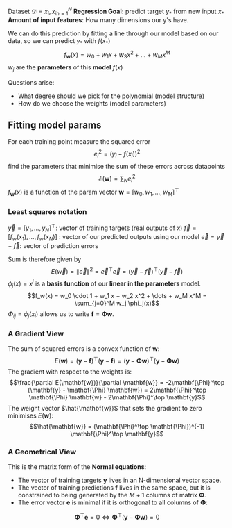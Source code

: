 Dataset $\mathcal{D}={x_i, x_i}_{n=1}^N$
**Regression Goal:** predict target $y_*$ from new input $x_*$
**Amount of input features**: How many dimensions our y's have. 

We can do this prediction by fitting a line through our model based on our data, so we can predict $y_*$ with $f(x_*)$
$$
f_\textbf{w}(x) = w_0 + w_1x + w_3x^2 + \dots + w_Mx^M
$$
$w_j$ are the **parameters** of this **model** $f(x)$

Questions arise:
- What degree should we pick for the polynomial (model structure)
- How do we choose the weights (model parameters)

## Fitting model params
For each training point measure the squared error
$$
e^2_i = (y_i-f(x_i))^2
$$
find the parameters that minimise the sum of these errors across datapoints
$$
\mathcal{E}(\textbf{w}) = \sum_N e^2_i
$$
$f_\textbf{w}(x)$ is a function of the param vector $\textbf{w} =[w_0, w_1, \dots, w_M]^\top$

### Least squares notation
$\vec{y} = [y_1,\dots, y_N]^\top$: vector of training targets (real outputs of $x$)
$\vec{f} = [f_w(x_1), \dots, f_w(x_N)]$ : vector of our predicted outputs using our model
$\vec{e} = \vec{y} - \vec{f}$: vector of prediction errors

Sum is therefore given by
$$
E(\vec{w}) = \|\vec{e}\|^2 = \vec{e}^\top \vec{e} = (\vec{y} - \vec{f})^\top (\vec{y} - \vec{f})
$$
$\phi_j(x) = x^j$ is a **basis function** of our **linear in the parameters** model.
$$f_w(x) = w_0 \cdot 1 + w_1 x + w_2 x^2 + \dots + w_M x^M = \sum_{j=0}^M w_j \phi_j(x)$$
$\Phi_{ij} = \phi_j(x_i)$ allows us to write $\mathbf{f} = \mathbf{\Phi} \mathbf{w}$.

### A Gradient View
The sum of squared errors is a convex function of $\mathbf{w}$:
$$E(\mathbf{w}) = (\mathbf{y} - \mathbf{f})^\top (\mathbf{y} - \mathbf{f}) = (\mathbf{y} - \mathbf{\Phi} \mathbf{w})^\top (\mathbf{y} - \mathbf{\Phi} \mathbf{w})$$
The gradient with respect to the weights is:
$$\frac{\partial E(\mathbf{w})}{\partial \mathbf{w}} = -2\mathbf{\Phi}^\top (\mathbf{y} - \mathbf{\Phi} \mathbf{w}) = 2\mathbf{\Phi}^\top \mathbf{\Phi} \mathbf{w} - 2\mathbf{\Phi}^\top \mathbf{y}$$
The weight vector $\hat{\mathbf{w}}$ that sets the gradient to zero minimises $E(\mathbf{w})$:
$$\hat{\mathbf{w}} = (\mathbf{\Phi}^\top \mathbf{\Phi})^{-1} \mathbf{\Phi}^\top \mathbf{y}$$
### A Geometrical View
This is the matrix form of the **Normal equations**:
- The vector of training targets $\mathbf{y}$ lives in an N-dimensional vector space.
- The vector of training predictions $\mathbf{f}$ lives in the same space, but it is constrained to being generated by the $M + 1$ columns of matrix $\mathbf{\Phi}$.
- The error vector $\mathbf{e}$ is minimal if it is orthogonal to all columns of $\mathbf{\Phi}$:

$$\mathbf{\Phi}^\top \mathbf{e} = 0 \iff \mathbf{\Phi}^\top (\mathbf{y} - \mathbf{\Phi} \mathbf{w}) = 0$$


